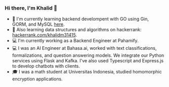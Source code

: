 ### Hi there, I'm Khalid 👋

<!--
**khalidm31415/khalidm31415** is a ✨ _special_ ✨ repository because its `README.md` (this file) appears on your GitHub profile.

Here are some ideas to get you started:

- 🔭 I’m currently working on ...
- 🌱 I’m currently learning ...
- 👯 I’m looking to collaborate on ...
- 🤔 I’m looking for help with ...
- 💬 Ask me about ...
- 📫 How to reach me: ...
- 😄 Pronouns: ...
- ⚡ Fun fact: ...
-->
- 📝 I'm currently learning backend develompent with GO using Gin, GORM, and MySQL [here](https://github.com/khalidm31415/gin-twitter).
- 📝 Also learning data structures and algorithms on hackerrank: [hackerrank.com/khalidm31415](https://www.hackerrank.com/khalidm31415).
- 💻 I'm currently working as a Backend Engineer at Pahamify.
- 💻 I was an AI Engineer at Bahasa.ai, worked with text classifications, formalizations, and question answering models. We integrate our Python services using Flask and Kafka. I've also used Typescript and Express.js to develop chatbots with clients.
- 🎓 I was a math student at Universitas Indonesia, studied homomorphic encryption applications.
